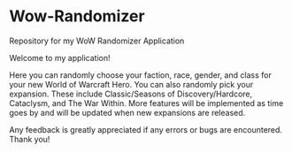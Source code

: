 # Wow-Randomizer
Repository for my WoW Randomizer Application

Welcome to my application!

Here you can randomly choose your faction, race, gender, and class for your new World of Warcraft Hero. You can also randomly pick your expansion. These include Classic/Seasons of Discovery/Hardcore, Cataclysm, and The War Within. 
More features will be implemented as time goes by and will be updated when new expansions are released.

Any feedback is greatly appreciated if any errors or bugs are encountered. Thank you!
